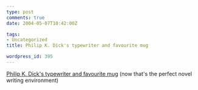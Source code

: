```yaml
---
type: post
comments: true
date: 2004-05-07T10:42:00Z

tags:
- Uncategorized
title: Philip K. Dick's typewriter and favourite mug

wordpress_id: 395
---
```


[Philip K. Dick's typewriter and favourite mug](http://www.philipkdick.com/aa_g-other-typewriter.html) (now that's the perfect novel writing environment)

